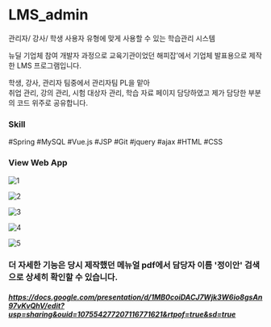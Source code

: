 # LMS_admin
관리자/ 강사/ 학생 사용자 유형에 맞게 사용할 수 있는 학습관리 시스템

뉴딜 기업체 참여 개발자 과정으로 교육기관이었던 
해피잡’에서 기업체 발표용으로 제작한 LMS 프로그램입니다.

학생, 강사, 관리자 팀중에서 관리자팀 PL을 맡아  
취업 관리, 강의 관리, 시험 대상자 관리, 학습 자료 페이지 담당하였고
제가 담당한 부분의 코드 위주로 공유합니다.

### Skill

#Spring #MySQL #Vue.js #JSP #Git #jquery #ajax #HTML #CSS

### View Web App
![1](https://user-images.githubusercontent.com/87194565/142553386-665bd375-e8aa-4585-958c-86f9fb4bba3e.png)

![2](https://user-images.githubusercontent.com/87194565/142553389-3fa02dd4-d63a-4f0f-bc6e-ce4a6391c4e3.png)

![3](https://user-images.githubusercontent.com/87194565/142553397-1c49391c-7e1a-498a-b780-534e7a2cdcc6.png)

![4](https://user-images.githubusercontent.com/87194565/142553446-38aefc14-fec9-43ea-b9de-d50142fcdfbf.png)

![5](https://user-images.githubusercontent.com/87194565/142553455-f5e77222-dcc5-42c1-9eac-c17b6454568f.png)

### 더 자세한 기능은 당시 제작했던 메뉴얼 pdf에서 담당자 이름 '정이안' 검색으로 상세히 확인할 수 있습니다.
##### https://docs.google.com/presentation/d/1MB0coiDACJ7Wjk3W6io8gsAn97vKvQhV/edit?usp=sharing&ouid=107554277207116771621&rtpof=true&sd=true
